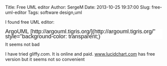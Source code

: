Title: Free UML editor 
Author: SergeM
Date: 2013-10-25 19:37:00
Slug: free-uml-editor
Tags: software design,uml

I found free UML editor:
<h1 style="background-color: white; font-family: 'Lucida Grande', Verdana, Arial, Helvetica, sans-serif; font-size: large; font-weight: normal; line-height: 16px; margin-bottom: 0.5em; margin-top: 0.6em;">ArgoUML&nbsp;[http://argouml.tigris.org/](http://argouml.tigris.org/" style="background-color: transparent;)</h1><div>It seems not bad</div><div>


I have tried gliffy.com. It is online and paid.
www.lucidchart.com has free version but it seems not so convenient

</div></div>